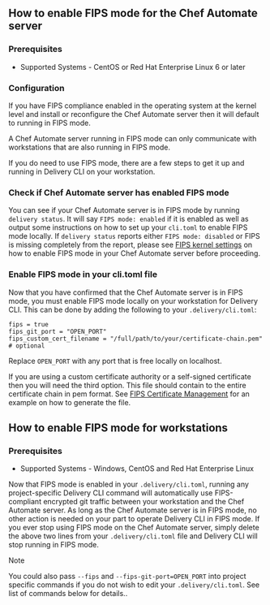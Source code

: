 ## How to enable FIPS mode for the Chef Automate server

### Prerequisites

-   Supported Systems - CentOS or Red Hat Enterprise Linux 6 or later

### Configuration

If you have FIPS compliance enabled in the operating system at the
kernel level and install or reconfigure the Chef Automate server then it
will default to running in FIPS mode.

A Chef Automate server running in FIPS mode can only communicate with
workstations that are also running in FIPS mode.

If you do need to use FIPS mode, there are a few steps to get it up and
running in Delivery CLI on your workstation.

### Check if Chef Automate server has enabled FIPS mode

You can see if your Chef Automate server is in FIPS mode by running
`delivery status`. It will say `FIPS mode: enabled` if it is enabled as
well as output some instructions on how to set up your `cli.toml` to
enable FIPS mode locally. If `delivery status` reports either
`FIPS mode: disabled` or FIPS is missing completely from the report,
please see [FIPS kernel settings](/fips.html#fips-kernel-settings) on
how to enable FIPS mode in your Chef Automate server before proceeding.

### Enable FIPS mode in your cli.toml file

Now that you have confirmed that the Chef Automate server is in FIPS
mode, you must enable FIPS mode locally on your workstation for Delivery
CLI. This can be done by adding the following to your
`.delivery/cli.toml`:

``` none
fips = true
fips_git_port = "OPEN_PORT"
fips_custom_cert_filename = "/full/path/to/your/certificate-chain.pem" # optional
```

Replace `OPEN_PORT` with any port that is free locally on localhost.

If you are using a custom certificate authority or a self-signed
certificate then you will need the third option. This file should
contain to the entire certificate chain in <span
class="title-ref">pem</span> format. See [FIPS Certificate
Management](/fips#certificate_management) for an example on how to
generate the file.

## How to enable FIPS mode for workstations

### Prerequisites

-   Supported Systems - Windows, CentOS and Red Hat Enterprise Linux

Now that FIPS mode is enabled in your `.delivery/cli.toml`, running any
project-specific Delivery CLI command will automatically use
FIPS-compliant encrypted git traffic between your workstation and the
Chef Automate server. As long as the Chef Automate server is in FIPS
mode, no other action is needed on your part to operate Delivery CLI in
FIPS mode. If you ever stop using FIPS mode on the Chef Automate server,
simply delete the above two lines from your `.delivery/cli.toml` file
and Delivery CLI will stop running in FIPS mode.

<div class="admonition-note">

<p class="admonition-note-title">Note</p>

<div class="admonition-note-text">

You could also pass `--fips` and `--fips-git-port=OPEN_PORT` into
project specific commands if you do not wish to edit your
`.delivery/cli.toml`. See list of commands below for details..



</div>

</div>